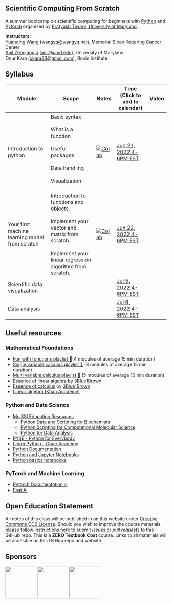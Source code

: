 Scientific Computing From Scratch
---------------------------------
A summer bootcamp on scientific computing for beginners with [Python](https://www.python.org) and [Pytorch](https://pytorch.org) organized by [Pratyush Tiwary, University of Maryland](http://go.umd.edu/tiwarylab).

**Instructors**:<br>
[Yuanqing Wang](http://www.wangyq.net) ([wangyq@wangyq.net](mailto:wangyq@wangyq.net)), Memorial Sloan Kettering Cancer Center<br>
[Anil Zenginoglu](https://anilzen.github.io/) ([anil@umd.edu](mailto:anil@umd.edu)), University of Maryland<br>
Onur Kara ([okara83@gmail.com](mailto:okara83@gmail.com)), Ronin Institute

## Syllabus

Module | Scope | Notes | Time <br> (Click to add to calendar) | Video
--------------------- | --------------------- | --------------------- | ------- | --- 
Introduction to python | Basic syntax <br><br> What is a function <br><br> Useful packages <br><br> Data handling <br><br> Visualization <br><br> | [![Colab](https://colab.research.google.com/assets/colab-badge.svg)](https://colab.research.google.com/drive/1y-lHeI1ZpyHou8-dSFBNtGJjzqDzahdV) | [Jun 21, 2022 4-6PM EST](https://calendar.google.com/event?action=TEMPLATE&tmeid=YnEzcmE4OWJucnMwZ2FyN2M3aTZjaWhvaTRfMjAyMjA2MjFUMjAwMDAwWiB5dWFucWluZy53YW5nQGNob2RlcmFsYWIub3Jn&tmsrc=yuanqing.wang%40choderalab.org&scp=ALL ) | 
Your first machine learning model from scratch | Introduction to functions and objects. <br><br> Implement your vector and matrix from scratch. <br><br> Implement your linear regression algorithm from scratch. | [![Colab](https://colab.research.google.com/assets/colab-badge.svg)](https://colab.research.google.com/drive/12SNDSA54_3VTJ3TQAQux1aSOMIU9Tcif?usp=sharing) | [Jun 22, 2022 4-6PM EST](https://calendar.google.com/event?action=TEMPLATE&tmeid=YnEzcmE4OWJucnMwZ2FyN2M3aTZjaWhvaTRfMjAyMjA2MjJUMjAwMDAwWiB5dWFucWluZy53YW5nQGNob2RlcmFsYWIub3Jn&tmsrc=yuanqing.wang%40choderalab.org&scp=ALL ) | 
Scientific data visualization | | | [Jul 5, 2022 4-6PM EST](https://calendar.google.com/event?action=TEMPLATE&tmeid=NmZjdGx1Z2d0azY0YmowdmY2ZzNuOTBnZHNfMjAyMjA3MDVUMjAwMDAwWiB5dWFucWluZy53YW5nQGNob2RlcmFsYWIub3Jn&tmsrc=yuanqing.wang%40choderalab.org&scp=ALL ) |
Data analysis | | |  [Jul 6, 2022 4-6PM EST](https://calendar.google.com/event?action=TEMPLATE&tmeid=NmZjdGx1Z2d0azY0YmowdmY2ZzNuOTBnZHNfMjAyMjA3MDZUMjAwMDAwWiB5dWFucWluZy53YW5nQGNob2RlcmFsYWIub3Jn&tmsrc=yuanqing.wang%40choderalab.org&scp=ALL ) | 

## Useful resources

### Mathematical Foundations
- [Fun with functions playlist 🍿](https://www.youtube.com/playlist?list=PLieme_dDfavgNH_eoC5hWX-75fwst0abG)(4 modules of average 15 min duration)
- [Single variable calculus playlist 🍿](https://www.youtube.com/playlist?list=PLieme_dDfaviKfYPpqE6iO5ByxHb9nFmO) (8 modules of average 15 min duration)
- [Multi variable calculus playlist 🍿](https://www.youtube.com/playlist?list=PLieme_dDfavg9CSUr1i_ai3XQnaVbxx1D) (5 modules of average 16 min duration)
- [Essence of linear algebra](https://www.youtube.com/playlist?list=PLZHQObOWTQDPD3MizzM2xVFitgF8hE_ab) by [3Blue1Brown](https://www.3blue1brown.com/)
- [Essence of calculus](https://www.youtube.com/playlist?list=PLZHQObOWTQDMsr9K-rj53DwVRMYO3t5Yr) by [3Blue1Brown](https://www.3blue1brown.com/)
- [Linear algebra (Khan Academy)](https://www.khanacademy.org/math/linear-algebra)

### Python and Data Science
- [MolSSI Education Resources](http://education.molssi.org/resources.html#programming)
    - [Python Data and Scripting for Biochemists](https://education.molssi.org/python-scripting-biochemistry/chapters/setup.html)
    - [Python Scripting for Computational Molecular Science](https://education.molssi.org/python_scripting_cms/)
    - [Python for Data Analysis](https://education.molssi.org/python-data-analysis/)
- [PY4E - Python for Everybody](https://www.py4e.com)
- [Learn Python - Code Academy](https://www.codecademy.com/learn/learn-python)
- [Python Documentation](https://docs.python.org/3/)
- [Python and Jupyter Notebooks](https://qiskit.org/textbook/ch-prerequisites/python-and-jupyter-notebooks.html)
- [Python basics notebooks](https://github.com/okara83/python-pytorch-workshop)


### PyTorch and Machine Learning
- [Pytorch Documentation 🔥](https://pytorch.org/docs/stable/index.html)
- [Fast AI](https://www.fast.ai)

## Open Education Statement
All notes of this class will be published in on this website under [Creative Commons CC0 License](https://creativecommons.org/publicdomain/zero/1.0/).
Should you wish to improve the course materials, please follow instructions [here](pages/contribute.md) to submit _issues_ or _pull requests_ to this GitHub repo.
This is a **ZERO Textbook Cost** course.
Links to all materials will be accesible on this GitHub repo and website.

## Sponsors
<img src="https://www.nsf.gov/images/logos/NSF_4-Color_bitmap_Logo.png" height="100"><img src="https://brand.umd.edu/images/6420e6_10f378c7b1008d2d2b7e703493548d46.gif_srz_213_190_75_22_0.50_1.20_0-1.gif" height="100"><img src="https://avatars.githubusercontent.com/u/26232579?s=200&v=4" height="100">
